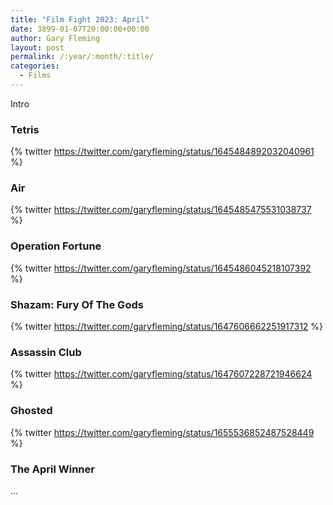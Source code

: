 ```yaml
---
title: "Film Fight 2023: April"
date: 3899-01-07T20:00:00+00:00
author: Gary Fleming
layout: post
permalink: /:year/:month/:title/
categories:
  - Films
---
```


Intro

### Tetris

{% twitter https://twitter.com/garyfleming/status/1645484892032040961 %}

### Air

{% twitter https://twitter.com/garyfleming/status/1645485475531038737 %}

### Operation Fortune

{% twitter https://twitter.com/garyfleming/status/1645486045218107392 %}

### Shazam: Fury Of The Gods

{% twitter https://twitter.com/garyfleming/status/1647606662251917312 %}

### Assassin Club

{% twitter https://twitter.com/garyfleming/status/1647607228721946624 %}

### Ghosted

{% twitter https://twitter.com/garyfleming/status/1655536852487528449 %}



### The April Winner

...
